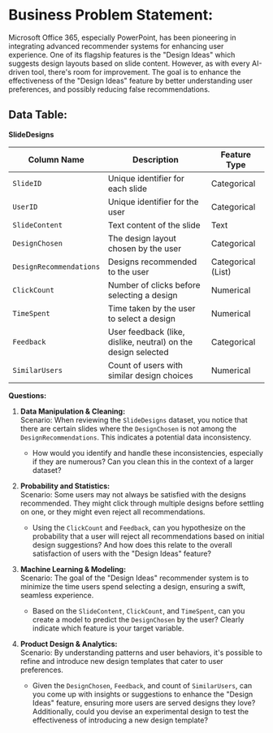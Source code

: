 # **Business Problem Statement:**  
Microsoft Office 365, especially PowerPoint, has been pioneering in integrating advanced recommender systems for enhancing user experience. One of its flagship features is the "Design Ideas" which suggests design layouts based on slide content. However, as with every AI-driven tool, there's room for improvement. The goal is to enhance the effectiveness of the "Design Ideas" feature by better understanding user preferences, and possibly reducing false recommendations.


## Data Table:

**SlideDesigns**

| Column Name   | Description                                    | Feature Type   |
|---------------|------------------------------------------------|----------------|
| `SlideID`     | Unique identifier for each slide               | Categorical    |
| `UserID`      | Unique identifier for the user                 | Categorical    |
| `SlideContent`| Text content of the slide                      | Text           |
| `DesignChosen`| The design layout chosen by the user           | Categorical    |
| `DesignRecommendations`| Designs recommended to the user         | Categorical (List)|
| `ClickCount`  | Number of clicks before selecting a design     | Numerical      |
| `TimeSpent`   | Time taken by the user to select a design      | Numerical      |
| `Feedback`    | User feedback (like, dislike, neutral) on the design selected | Categorical |
| `SimilarUsers`| Count of users with similar design choices     | Numerical      |



**Questions:**

1. **Data Manipulation & Cleaning:**  
   Scenario: When reviewing the `SlideDesigns` dataset, you notice that there are certain slides where the `DesignChosen` is not among the `DesignRecommendations`. This indicates a potential data inconsistency.  
   - How would you identify and handle these inconsistencies, especially if they are numerous? Can you clean this in the context of a larger dataset?


2. **Probability and Statistics:**  
   Scenario: Some users may not always be satisfied with the designs recommended. They might click through multiple designs before settling on one, or they might even reject all recommendations.  
   - Using the `ClickCount` and `Feedback`, can you hypothesize on the probability that a user will reject all recommendations based on initial design suggestions? And how does this relate to the overall satisfaction of users with the "Design Ideas" feature?

3. **Machine Learning & Modeling:**  
   Scenario: The goal of the "Design Ideas" recommender system is to minimize the time users spend selecting a design, ensuring a swift, seamless experience.  
   - Based on the `SlideContent`, `ClickCount`, and `TimeSpent`, can you create a model to predict the `DesignChosen` by the user? Clearly indicate which feature is your target variable.

4. **Product Design & Analytics:**  
   Scenario: By understanding patterns and user behaviors, it's possible to refine and introduce new design templates that cater to user preferences.  
   - Given the `DesignChosen`, `Feedback`, and count of `SimilarUsers`, can you come up with insights or suggestions to enhance the "Design Ideas" feature, ensuring more users are served designs they love? Additionally, could you devise an experimental design to test the effectiveness of introducing a new design template?
